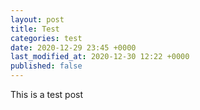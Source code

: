 ```yaml
---
layout: post
title: Test
categories: test
date: 2020-12-29 23:45 +0000
last_modified_at: 2020-12-30 12:22 +0000
published: false
---
```


This is a test post
